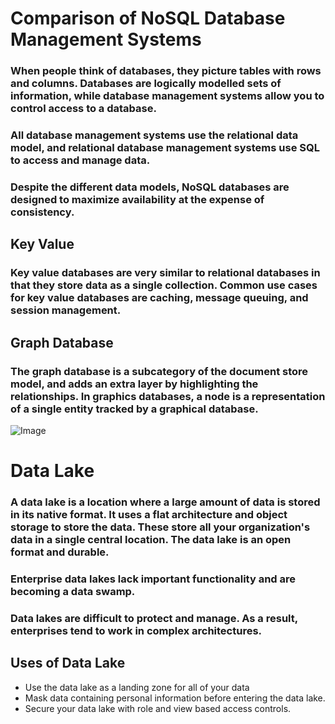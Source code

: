 # Comparison of NoSQL Database Management Systems
### When people think of databases, they picture tables with rows and columns. Databases are logically modelled sets of information, while database management systems allow you to control access to a database. 
### All database management systems use the relational data model, and relational database management systems use SQL to access and manage data. 
### Despite the different data models, NoSQL databases are designed to maximize availability at the expense of consistency.
## Key Value
### Key value databases are very similar to relational databases in that they store data as a single collection. Common use cases for key value databases are caching, message queuing, and session management.
## Graph Database
### The graph database is a subcategory of the document store model, and adds an extra layer by highlighting the relationships. In graphics databases, a node is a representation of a single entity tracked by a graphical database.
![Image](https://res.cloudinary.com/practicaldev/image/fetch/s--zN-dzpKP--/c_limit%2Cf_auto%2Cfl_progressive%2Cq_auto%2Cw_880/https://thepracticaldev.s3.amazonaws.com/i/v8q6idhbis51r55h88og.png)


# Data Lake
### A data lake is a location where a large amount of data is stored in its native format. It uses a flat architecture and object storage to store the data. These store all your organization's data in a single central location. The data lake is an open format and durable. 
### Enterprise data lakes lack important functionality and are becoming a data swamp.
###  Data lakes are difficult to protect and manage. As a result, enterprises tend to work in complex architectures.
## Uses of Data Lake
- Use the data lake as a landing zone for all of your data
- Mask data containing personal information before entering the data lake.
- Secure your data lake with role and view based access controls.
